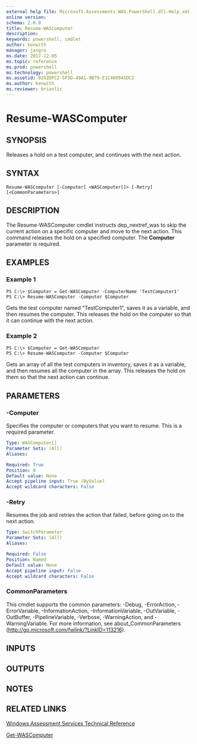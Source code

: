 ```yaml
---
external help file: Microsoft.Assessments.WAS.PowerShell.dll-Help.xml
online version: 
schema: 2.0.0
title: Resume-WASComputer
description: 
keywords: powershell, cmdlet
author: kenwith
manager: jasgro
ms.date: 2017-12-05
ms.topic: reference
ms.prod: powershell
ms.technology: powershell
ms.assetid: 0352DFC2-5F5D-49A1-9B78-E1C460945DC2
ms.author: kenwith
ms.reviewer: brianlic
---
```


# Resume-WASComputer

## SYNOPSIS
Releases a hold on a test computer, and continues with the next action.

## SYNTAX

```
Resume-WASComputer [-Computer] <WASComputer[]> [-Retry] [<CommonParameters>]
```

## DESCRIPTION
The Resume-WASComputer cmdlet instructs dep_nextref_was to skip the current action on a specific computer and move to the next action.
This command releases the hold on a specified computer.
The **Computer** parameter is required.

## EXAMPLES

### Example 1
```
PS C:\> $Computer = Get-WASComputer -ComputerName 'TestComputer1'
PS C:\> Resume-WASComputer -Computer $Computer
```

Gets the test computer named "TestComputer1", saves it as a variable, and then resumes the computer.
This releases the hold on the computer so that it can continue with the next action.

### Example 2
```
PS C:\> $Computer = Get-WASComputer
PS C:\> Resume-WASComputer -Computer $Computer
```

Gets an array of all the test computers in inventory, saves it as a variable, and then resumes all the computer in the array.
This releases the hold on them so that the next action can continue.

## PARAMETERS

### -Computer
Specifies the computer or computers that you want to resume.
This is a required parameter.

```yaml
Type: WASComputer[]
Parameter Sets: (All)
Aliases: 

Required: True
Position: 0
Default value: None
Accept pipeline input: True (ByValue)
Accept wildcard characters: False
```

### -Retry
Resumes the job and retries the action that failed, before going on to the next action.

```yaml
Type: SwitchParameter
Parameter Sets: (All)
Aliases: 

Required: False
Position: Named
Default value: None
Accept pipeline input: False
Accept wildcard characters: False
```

### CommonParameters
This cmdlet supports the common parameters: -Debug, -ErrorAction, -ErrorVariable, -InformationAction, -InformationVariable, -OutVariable, -OutBuffer, -PipelineVariable, -Verbose, -WarningAction, and -WarningVariable. For more information, see about_CommonParameters (http://go.microsoft.com/fwlink/?LinkID=113216).

## INPUTS

## OUTPUTS

## NOTES

## RELATED LINKS

[Windows Assessment Services Technical Reference](http://go.microsoft.com/fwlink/?LinkId=215628)

[Get-WASComputer](./Get-WASComputer.md)

